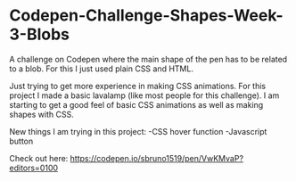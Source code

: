 # Codepen-Challenge-Shapes-Week-3-Blobs
A challenge on Codepen where the main shape of the pen has to be related to a blob. For this I just used plain CSS and HTML.

Just trying to get more experience in making CSS animations. For this project I made a basic lavalamp (like most people for this challenge). I am starting to get a good feel of basic CSS animations as well as making shapes with CSS. 

New things I am trying in this project:
-CSS hover function
-Javascript button


Check out here: https://codepen.io/sbruno1519/pen/VwKMvaP?editors=0100
